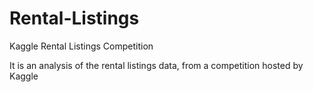 # Rental-Listings
Kaggle Rental Listings Competition

It is an analysis of the rental listings data, from a competition hosted by Kaggle
